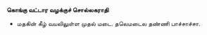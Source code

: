 **கொங்கு வட்டார வழக்குச் சொல்லகராதி**
- மதகின் கீழ் வயலிலுள்ள முதல் மடை. தலெமடைல தண்ணி பாச்சாச்சா.

